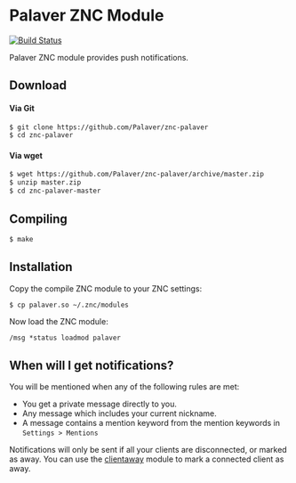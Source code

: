 # Palaver ZNC Module

[![Build Status](https://img.shields.io/circleci/project/cocodelabs/znc-palaver/master.svg)](https://circleci.com/gh/cocodelabs/znc-palaver)

Palaver ZNC module provides push notifications.

## Download

#### Via Git

```bash
$ git clone https://github.com/Palaver/znc-palaver
$ cd znc-palaver
```

#### Via wget

```bash
$ wget https://github.com/Palaver/znc-palaver/archive/master.zip
$ unzip master.zip
$ cd znc-palaver-master
```

## Compiling

```bash
$ make
```

## Installation

Copy the compile ZNC module to your ZNC settings:

```bash
$ cp palaver.so ~/.znc/modules
```

Now load the ZNC module:

    /msg *status loadmod palaver

##  When will I get notifications?

You will be mentioned when any of the following rules are met:

* You get a private message directly to you.
* Any message which includes your current nickname.
* A message contains a mention keyword from the mention keywords in `Settings > Mentions`

Notifications will only be sent if all your clients are disconnected, or marked
as away. You can use the [clientaway](http://wiki.znc.in/Clientaway) module to
mark a connected client as away.

